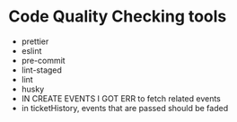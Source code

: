 # Code Quality Checking tools

* prettier
* eslint
* pre-commit
* lint-staged
* lint
* husky
* IN CREATE EVENTS I GOT ERR to fetch related events
* in ticketHistory, events that are passed should be faded
